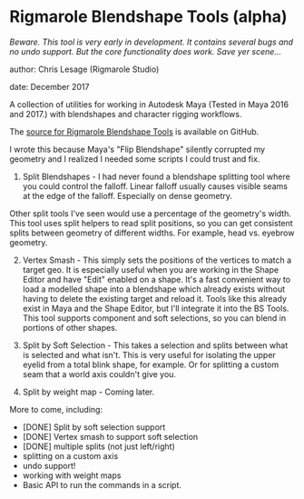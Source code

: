 # Rigmarole Blendshape Tools (alpha)

*Beware. This tool is very early in development. It contains several bugs and no undo support. But the core functionality does work. Save yer scene...*

author: Chris Lesage (Rigmarole Studio)

date: December 2017

A collection of utilities for working in Autodesk Maya (Tested in Maya 2016 and 2017.)
with blendshapes and character rigging workflows.

The [source for Rigmarole Blendshape Tools](https://github.com/chris-lesage/rigmarole-tools) is available on
GitHub.

I wrote this because Maya's "Flip Blendshape" silently corrupted my geometry
and I realized I needed some scripts I could trust and fix.

1. Split Blendshapes - I had never found a blendshape splitting tool where
you could control the falloff. Linear falloff usually causes visible seams at the
edge of the falloff. Especially on dense geometry.

Other split tools I've seen would use a percentage of the geometry's width. This
tool uses split helpers to read split positions, so you can get consistent splits
between geometry of different widths. For example, head vs. eyebrow geometry.

2. Vertex Smash - This simply sets the positions of the vertices to match
a target geo. It is especially useful when you are working in the Shape
Editor and have "Edit" enabled on a shape. It's a fast convenient way
to load a modelled shape into a blendshape which already exists without
having to delete the existing target and reload it. Tools like this already
exist in Maya and the Shape Editor, but I'll integrate it into the BS Tools.
This tool supports component and soft selections, so you can blend in portions of other shapes.

3. Split by Soft Selection - This takes a selection and splits between what is
selected and what isn't. This is very useful for isolating the upper eyelid
from a total blink shape, for example. Or for splitting a custom seam that a
world axis couldn't give you.

4. Split by weight map - Coming later.

More to come, including:
* [DONE] Split by soft selection support
* [DONE] Vertex smash to support soft selection
* [DONE] multiple splits (not just left/right)
* splitting on a custom axis
* undo support!
* working with weight maps
* Basic API to run the commands in a script.
